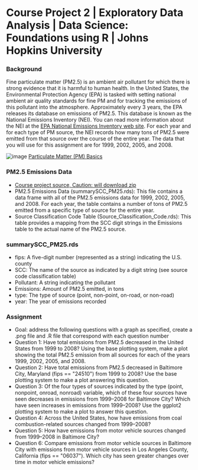 # Course Project 2 | Exploratory Data Analysis | Data Science: Foundations using R | Johns Hopkins University 

### Background
Fine particulate matter (PM2.5) is an ambient air pollutant for which there is strong evidence that it is harmful to human health. In the United States, the Environmental Protection Agency (EPA) is tasked with setting national ambient air quality standards for fine PM and for tracking the emissions of this pollutant into the atmosphere. Approximately every 3 years, the EPA releases its database on emissions of PM2.5. This database is known as the National Emissions Inventory (NEI). You can read more information about the NEI at the [EPA National Emissions Inventory web site](https://www.epa.gov/air-emissions-inventories/national-emissions-inventory-nei). For each year and for each type of PM source, the NEI records how many tons of PM2.5 were emitted from that source over the course of the entire year. The data that you will use for this assignment are for 1999, 2002, 2005, and 2008.

![image](https://github.com/brittabeta/The-Base-Plotting-System-Exploratory-Data-Analysis-Data-Science-Foundations-using-R/assets/110415464/2f8653f7-1ecc-4d39-ba06-340aa90e9162)
[Particulate Matter (PM) Basics](https://www.epa.gov/pm-pollution/particulate-matter-pm-basics#PM)

### PM2.5 Emissions Data
* [Course project source, Caution: will download zip](https://d396qusza40orc.cloudfront.net/exdata%2Fdata%2FNEI_data.zip)
* PM2.5 Emissions Data (summarySCC_PM25.rds): This file contains a data frame with all of the PM2.5 emissions data for 1999, 2002, 2005, and 2008. For each year, the table contains a number of tons of PM2.5 emitted from a specific type of source for the entire year. 
* Source Classification Code Table (Source_Classification_Code.rds): This table provides a mapping from the SCC digit strings in the Emissions table to the actual name of the PM2.5 source. 

### summarySCC_PM25.rds
* fips: A five-digit number (represented as a string) indicating the U.S. county
* SCC: The name of the source as indicated by a digit string (see source code classification table)
* Pollutant: A string indicating the pollutant
* Emissions: Amount of PM2.5 emitted, in tons
* type: The type of source (point, non-point, on-road, or non-road)
* year: The year of emissions recorded

### Assignment
* Goal: address the following questions with a graph as specified, create a .png file and .R file that correspond with each question number
* Question 1: Have total emissions from PM2.5 decreased in the United States from 1999 to 2008? Using the base plotting system, make a plot showing the total PM2.5 emission from all sources for each of the years 1999, 2002, 2005, and 2008.
* Question 2: Have total emissions from PM2.5 decreased in Baltimore City, Maryland (fips == "24510") from 1999 to 2008? Use the base plotting system to make a plot answering this question.
* Question 3: Of the four types of sources indicated by the type (point, nonpoint, onroad, nonroad) variable, which of these four sources have seen decreases in emissions from 1999–2008 for Baltimore City? Which have seen increases in emissions from 1999–2008? Use the ggplot2 plotting system to make a plot to answer this question.
* Question 4: Across the United States, how have emissions from coal combustion-related sources changed from 1999–2008?
* Question 5: How have emissions from motor vehicle sources changed from 1999–2008 in Baltimore City?
* Question 6: Compare emissions from motor vehicle sources in Baltimore City with emissions from motor vehicle sources in Los Angeles County, California (fips == "06037"). Which city has seen greater changes over time in motor vehicle emissions?
